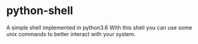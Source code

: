 # python-shell
A simple shell implemented in python3.6
With this shell you can use some unix commands to better interact with your system.
